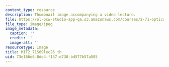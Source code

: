 ```yaml
---
content_type: resource
description: Thumbnail image accompanying a video lecture.
file: https://ol-ocw-studio-app-qa.s3.amazonaws.com/courses/2-71-optics-spring-2009/73e166e68de4f137d730bd577b57a585_MIT2_71S09lec26_th.jpg
file_type: image/jpeg
image_metadata:
  caption: ''
  credit: ''
  image-alt: ''
resourcetype: Image
title: MIT2_71S09lec26_th
uid: 73e166e6-8de4-f137-d730-bd577b57a585
---
```

